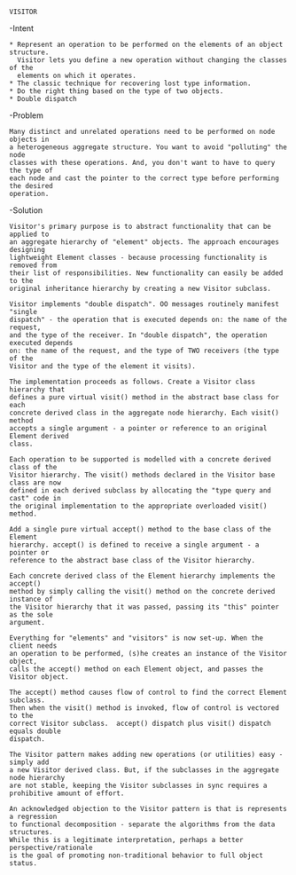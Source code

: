     VISITOR
    
-Intent

    * Represent an operation to be performed on the elements of an object structure.
      Visitor lets you define a new operation without changing the classes of the 
      elements on which it operates.
    * The classic technique for recovering lost type information.
    * Do the right thing based on the type of two objects.
    * Double dispatch

-Problem

    Many distinct and unrelated operations need to be performed on node objects in 
    a heterogeneous aggregate structure. You want to avoid "polluting" the node 
    classes with these operations. And, you don't want to have to query the type of 
    each node and cast the pointer to the correct type before performing the desired
    operation.  
    
-Solution

    Visitor's primary purpose is to abstract functionality that can be applied to 
    an aggregate hierarchy of "element" objects. The approach encourages designing 
    lightweight Element classes - because processing functionality is removed from 
    their list of responsibilities. New functionality can easily be added to the 
    original inheritance hierarchy by creating a new Visitor subclass.
    
    Visitor implements "double dispatch". OO messages routinely manifest "single 
    dispatch" - the operation that is executed depends on: the name of the request, 
    and the type of the receiver. In "double dispatch", the operation executed depends
    on: the name of the request, and the type of TWO receivers (the type of the 
    Visitor and the type of the element it visits).
    
    The implementation proceeds as follows. Create a Visitor class hierarchy that 
    defines a pure virtual visit() method in the abstract base class for each 
    concrete derived class in the aggregate node hierarchy. Each visit() method 
    accepts a single argument - a pointer or reference to an original Element derived
    class.
    
    Each operation to be supported is modelled with a concrete derived class of the 
    Visitor hierarchy. The visit() methods declared in the Visitor base class are now
    defined in each derived subclass by allocating the "type query and cast" code in 
    the original implementation to the appropriate overloaded visit() method.
    
    Add a single pure virtual accept() method to the base class of the Element 
    hierarchy. accept() is defined to receive a single argument - a pointer or 
    reference to the abstract base class of the Visitor hierarchy.
    
    Each concrete derived class of the Element hierarchy implements the accept() 
    method by simply calling the visit() method on the concrete derived instance of 
    the Visitor hierarchy that it was passed, passing its "this" pointer as the sole 
    argument.
    
    Everything for "elements" and "visitors" is now set-up. When the client needs 
    an operation to be performed, (s)he creates an instance of the Visitor object, 
    calls the accept() method on each Element object, and passes the Visitor object.
    
    The accept() method causes flow of control to find the correct Element subclass. 
    Then when the visit() method is invoked, flow of control is vectored to the 
    correct Visitor subclass.  accept() dispatch plus visit() dispatch equals double
    dispatch.
    
    The Visitor pattern makes adding new operations (or utilities) easy - simply add
    a new Visitor derived class. But, if the subclasses in the aggregate node hierarchy
    are not stable, keeping the Visitor subclasses in sync requires a prohibitive amount of effort.
    
    An acknowledged objection to the Visitor pattern is that is represents a regression
    to functional decomposition - separate the algorithms from the data structures. 
    While this is a legitimate interpretation, perhaps a better perspective/rationale
    is the goal of promoting non-traditional behavior to full object status.    